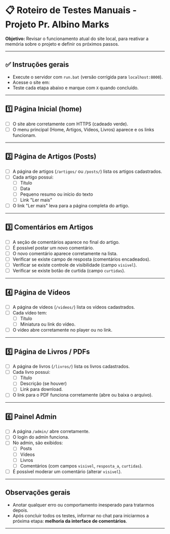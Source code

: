 # 📋 Roteiro de Testes Manuais - Projeto Pr. Albino Marks

**Objetivo:** Revisar o funcionamento atual do site local, para reativar a memória sobre o projeto e definir os próximos passos.

---

## ✅ Instruções gerais

- Execute o servidor com `run.bat` (versão corrigida para `localhost:8000`).
- Acesse o site em: [ 	](https://localhost:8000/)
- Teste cada etapa abaixo e marque com `X` quando concluído.

---

## 1️⃣ Página Inicial (home)

- [ ] O site abre corretamente com HTTPS (cadeado verde).
- [ ] O menu principal (Home, Artigos, Vídeos, Livros) aparece e os links funcionam.

---

## 2️⃣ Página de Artigos (Posts)

- [ ] A página de artigos (`/artigos/` ou `/posts/`) lista os artigos cadastrados.
- [ ] Cada artigo possui:
    - [ ] Título
    - [ ] Data
    - [ ] Pequeno resumo ou início do texto
    - [ ] Link "Ler mais"
- [ ] O link "Ler mais" leva para a página completa do artigo.

---

## 3️⃣ Comentários em Artigos

- [ ] A seção de comentários aparece no final do artigo.
- [ ] É possível postar um novo comentário.
- [ ] O novo comentário aparece corretamente na lista.
- [ ] Verificar se existe campo de resposta (comentários encadeados).
- [ ] Verificar se existe controle de visibilidade (campo `visivel`).
- [ ] Verificar se existe botão de curtida (campo `curtidas`).

---

## 4️⃣ Página de Vídeos

- [ ] A página de vídeos (`/videos/`) lista os vídeos cadastrados.
- [ ] Cada vídeo tem:
    - [ ] Título
    - [ ] Miniatura ou link do vídeo.
- [ ] O vídeo abre corretamente no player ou no link.

---

## 5️⃣ Página de Livros / PDFs

- [ ] A página de livros (`/livros/`) lista os livros cadastrados.
- [ ] Cada livro possui:
    - [ ] Título
    - [ ] Descrição (se houver)
    - [ ] Link para download.
- [ ] O link para o PDF funciona corretamente (abre ou baixa o arquivo).

---

## 6️⃣ Painel Admin

- [ ] A página `/admin/` abre corretamente.
- [ ] O login do admin funciona.
- [ ] No admin, são exibidos:
    - [ ] Posts
    - [ ] Vídeos
    - [ ] Livros
    - [ ] Comentários (com campos `visivel`, `resposta_a`, `curtidas`).
- [ ] É possível moderar um comentário (alterar `visivel`).

---

## Observações gerais

- Anotar qualquer erro ou comportamento inesperado para tratarmos depois.
- Após concluir todos os testes, informar no chat para iniciarmos a próxima etapa: **melhoria da interface de comentários**.

---

